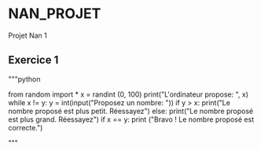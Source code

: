 # NAN_PROJET
Projet Nan 1

## Exercice 1


"""python

from random import *
x = randint (0, 100)
print("L'ordinateur propose: ", x)
while x != y:
    y = int(input("Proposez un nombre: "))
    if y > x:
        print("Le nombre proposé est plus petit. Réessayez")
    else:
        print("Le nombre proposé est plus grand. Réessayez")
if x == y:
    print ("Bravo ! Le nombre proposé est correcte.")


"""

